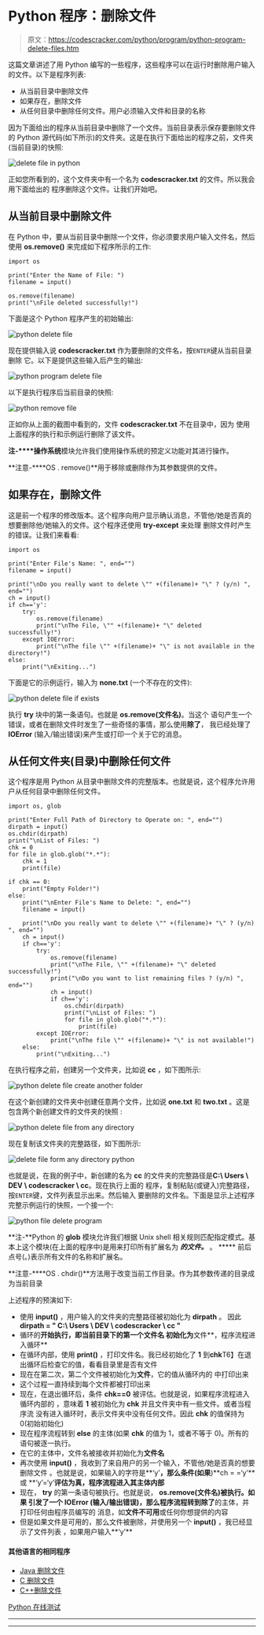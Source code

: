 # Python 程序：删除文件

> 原文：<https://codescracker.com/python/program/python-program-delete-files.htm>

这篇文章讲述了用 Python 编写的一些程序，这些程序可以在运行时删除用户输入的文件。以下是程序列表:

*   从当前目录中删除文件
*   如果存在，删除文件
*   从任何目录中删除任何文件。用户必须输入文件和目录的名称

因为下面给出的程序从当前目录中删除了一个文件。当前目录表示保存要删除文件的 Python 源代码(如下所示)的文件夹。这是在执行下面给出的程序之前，文件夹(当前目录)的快照:

![delete file in python](img/f41dd790d03ec7aa84553f1b854ed468.png)

正如您所看到的，这个文件夹中有一个名为 **codescracker.txt** 的文件。所以我会用下面给出的 程序删除这个文件。让我们开始吧。

## 从当前目录中删除文件

在 Python 中，要从当前目录中删除一个文件，你必须要求用户输入文件名，然后使用 **os.remove()** 来完成如下程序所示的工作:

```
import os

print("Enter the Name of File: ")
filename = input()

os.remove(filename)
print("\nFile deleted successfully!")
```

下面是这个 Python 程序产生的初始输出:

![python delete file](img/10c3f2e3a9392aa61fbfa9c68d59cbe2.png)

现在提供输入说 **codescracker.txt** 作为要删除的文件名，按`ENTER`键从当前目录删除 它。以下是提供这些输入后产生的输出:

![python program delete file](img/47b5989cdd0030b9c0ff4ec8a85e963d.png)

以下是执行程序后当前目录的快照:

![python remove file](img/d0bae4fc17d83eddf5c5ff03ba448da5.png)

正如你从上面的截图中看到的，文件 **codescracker.txt** 不在目录中，因为 使用上面程序的执行和示例运行删除了该文件。

**注-****操作系统**模块允许我们使用操作系统的预定义功能对其进行操作。

**注意-****OS . remove()**用于移除或删除作为其参数提供的文件。

## 如果存在，删除文件

这是前一个程序的修改版本。这个程序向用户显示确认消息，不管他/她是否真的想要删除他/她输入的文件。这个程序还使用 **try-except** 来处理 删除文件时产生的错误。让我们来看看:

```
import os

print("Enter File's Name: ", end="")
filename = input()

print("\nDo you really want to delete \"" +(filename)+ "\" ? (y/n) ", end="")
ch = input()
if ch=='y':
    try:
        os.remove(filename)
        print("\nThe File, \"" +(filename)+ "\" deleted successfully!")
    except IOError:
        print("\nThe file \"" +(filename)+ "\" is not available in the directory!")
else:
    print("\nExiting...")
```

下面是它的示例运行，输入为 **none.txt** (一个不存在的文件):

![python delete file if exists](img/e321fa16d4abaf5e9f9b96163655c6d1.png)

执行 **try** 块中的第一条语句。也就是 **os.remove(文件名)**。当这个 语句产生一个错误，或者在删除文件时发生了一些奇怪的事情，那么使用**除了**， 我已经处理了 **IOError** (输入/输出错误)来产生或打印一个关于它的消息。

## 从任何文件夹(目录)中删除任何文件

这个程序是用 Python 从目录中删除文件的完整版本。也就是说，这个程序允许用户从任何目录中删除任何文件。

```
import os, glob

print("Enter Full Path of Directory to Operate on: ", end="")
dirpath = input()
os.chdir(dirpath)
print("\nList of Files: ")
chk = 0
for file in glob.glob("*.*"):
    chk = 1
    print(file)

if chk == 0:
    print("Empty Folder!")
else:
    print("\nEnter File's Name to Delete: ", end="")
    filename = input()

    print("\nDo you really want to delete \"" +(filename)+ "\" ? (y/n) ", end="")
    ch = input()
    if ch=='y':
        try:
            os.remove(filename)
            print("\nThe File, \"" +(filename)+ "\" deleted successfully!")
            print("\nDo you want to list remaining files ? (y/n) ", end="")
            ch = input()
            if ch=='y':
                os.chdir(dirpath)
                print("\nList of Files: ")
                for file in glob.glob("*.*"):
                    print(file)
        except IOError:
            print("\nThe file \"" +(filename)+ "\" is not available!")
    else:
        print("\nExiting...")
```

在执行程序之前，创建另一个文件夹，比如说 **cc** ，如下图所示:

![python delete file create another folder](img/3ff9be6e7c0048041bae6705bf195128.png)

在这个新创建的文件夹中创建任意两个文件，比如说 **one.txt** 和 **two.txt** 。这是包含两个新创建文件的文件夹的快照 :

![python delete file from any directory](img/0b34fc377875e1904833cc1d68cfbfc5.png)

现在复制该文件夹的完整路径，如下图所示:

![delete file form any directory python](img/38fb6979b75e372edb58c8d67e1f6a72.png)

也就是说，在我的例子中，新创建的名为 **cc** 的文件夹的完整路径是**C:\ Users \ DEV \ codescracker \ cc**。现在执行上面的 程序，复制粘贴(或键入)完整路径，按`ENTER`键，文件列表显示出来。然后输入 要删除的文件名。下面是显示上述程序完整示例运行的快照，一个接一个:

![python file delete program](img/3ec324c65341d37ed879836eaa190e92.png)

**注-**Python 的 **glob** 模块允许我们根据 Unix shell 相关规则匹配指定模式。基本上这个模块(在上面的程序中)是用来打印所有扩展名为 ***的文件。*** 。 ***** 前后点号(。)表示所有文件的名称和扩展名。

**注意-****OS . chdir()**方法用于改变当前工作目录。作为其参数传递的目录成为当前目录

上述程序的预演如下:

*   使用 **input()** ，用户输入的文件夹的完整路径被初始化为 **dirpath** 。 因此**dirpath = " C:\ Users \ DEV \ codescracker \ cc "**
*   循环的**开始执行，即当前目录下的第一个文件名 初始化为**文件**，程序流程进入循环**
*   在循环内部，使用 **print()** ，打印文件名。我已经初始化了 **1** 到**chk**T6】在退出循环后检查它的值，看看目录里是否有文件
*   现在在第二次，第二个文件被初始化为**文件**，它的值从循环内的 中打印出来
*   这个过程一直持续到每个文件都被打印出来
*   现在，在退出循环后，条件 **chk==0** 被评估。也就是说，如果程序流程进入循环内部的 ，意味着 **1** 被初始化为 **chk** 并且文件夹中有一些文件。或者当程序流 没有进入循环时，表示文件夹中没有任何文件。因此 **chk** 的值保持为 0(初始初始化)
*   现在程序流程转到 **else** 的主体(如果 **chk** 的值为 1，或者不等于 0)。所有的 语句被逐一执行。
*   在它的主体中，文件名被接收并初始化为**文件名**
*   再次使用 **input()** ，我收到了来自用户的另一个输入，不管他/她是否真的想要删除文件 。也就是说，如果输入的字符是**‘y’**，那么条件(如果**)**ch = =‘y’**或 **‘y’=‘y’**评估为真，程序流程进入其主体内部**
*   现在， **try** 的第一条语句被执行。也就是说， **os.remove(文件名)**被执行。如果 引发了一个 **IOError** (输入/输出错误)，那么程序流程转到**除了**的主体，并打印任何由程序员编写的 消息，如**文件不可用**或任何你想提供的内容
*   但是如果文件是可用的，那么文件被删除，并使用另一个 **input()** ，我已经显示了文件列表 ，如果用户输入**‘y’**

#### 其他语言的相同程序

*   [Java 删除文件](/java/program/java-program-delete-file.htm)
*   [C 删除文件](/c/program/c-program-delete-file.htm)
*   [C++删除文件](/cpp/program/cpp-program-delete-file.htm)

[Python 在线测试](/exam/showtest.php?subid=10)

* * *

* * *